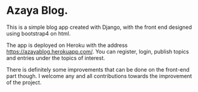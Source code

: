 # Azaya Blog.

This is a simple blog app created with Django, with the front end designed using bootstrap4 on html.

The app is deployed on Heroku with the address https://azayablog.herokuapp.com/. You can register, login, publish topics and entries under the topics of interest.

There is definitely some improvements that can be done on the front-end part though. I welcome any and all contributions towards the improvement of the project.
